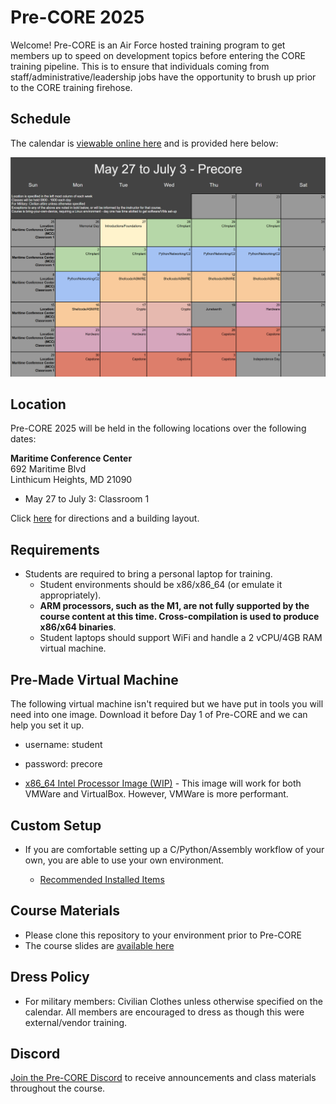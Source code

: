# Pre-CORE 2025

Welcome! Pre-CORE is an Air Force hosted training program to get members up to speed on development topics before entering the CORE training pipeline. This is to ensure that individuals coming from staff/administrative/leadership jobs have the opportunity to brush up prior to the CORE training firehose.

## Schedule

The calendar is [viewable online here](https://docs.google.com/spreadsheets/d/18q04ph0zQdPjvAenrT8Udl4wduihoQtP5SdtEu-uExw/edit?usp=sharing) and is provided here below:

![Calendar](resources/Calendar.png)

## Location

Pre-CORE 2025 will be held in the following locations over the following dates:

**Maritime Conference Center**<br/>
692 Maritime Blvd<br/>
Linthicum Heights, MD 21090<br/>

- May 27 to July 3: Classroom 1

Click [here](resources/mcc_property.pdf) for directions and a building layout.

## Requirements

- Students are required to bring a personal laptop for training.
  - Student environments should be x86/x86_64 (or emulate it appropriately).
  - **ARM processors, such as the M1, are not fully supported by the course content at this time. Cross-compilation is used to produce x86/x64 binaries**.
  - Student laptops should support WiFi and handle a 2 vCPU/4GB RAM virtual machine.

## Pre-Made Virtual Machine

The following virtual machine isn't required but we have put in tools you will need into one image. Download it before Day 1 of Pre-CORE and we can help you set it up.

- username: student
- password: precore

- [x86_64 Intel Processor Image (WIP)](https://drive.google.com/file/d/1MsmbaFYyNup1oGJvcaY-5MyzUSOQr0M-/view?usp=sharing) - This image will work for both VMWare and VirtualBox. However, VMWare is more performant.

## Custom Setup

- If you are comfortable setting up a C/Python/Assembly workflow of your own, you are able to use your own environment.

  - [Recommended Installed Items](resources/RecommendedEnvironment.md)

## Course Materials

- Please clone this repository to your environment prior to Pre-CORE
- The course slides are [available here](https://drive.google.com/drive/folders/1UE_-xn_uqygakUEzAAoSwDveC04yUQbJ?usp=sharing)

## Dress Policy

- For military members: Civilian Clothes unless otherwise specified on the calendar. All members are encouraged to dress as though this were external/vendor training.

## Discord

[Join the Pre-CORE Discord](https://discord.gg/c3hpKt38jZ) to receive announcements and class materials throughout the course.

